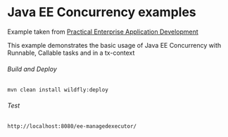 Java EE Concurrency examples  
=====================================
Example taken from [Practical Enterprise Application Development](http://www.itbuzzpress.com/ebooks/java-ee-7-development-on-wildfly.html)

This example demonstrates the basic usage of Java EE Concurrency with Runnable, Callable tasks and in a tx-context
###### Build and Deploy
```shell
mvn clean install wildfly:deploy  
```

###### Test
```shell
http://localhost:8080/ee-managedexecutor/
```
  
